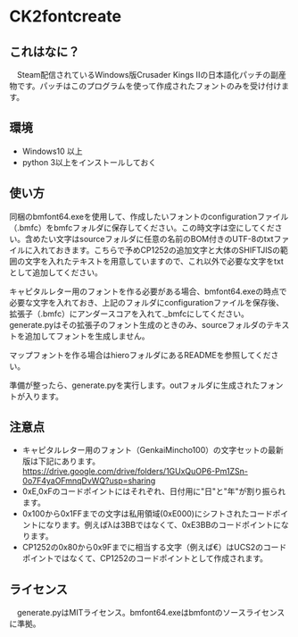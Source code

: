 # CK2fontcreate
## これはなに？
　Steam配信されているWindows版Crusader Kings IIの日本語化パッチの副産物です。パッチはこのプログラムを使って作成されたフォントのみを受け付けます。

## 環境
 - Windows10 以上
 - python 3以上をインストールしておく

## 使い方
 同梱のbmfont64.exeを使用して、作成したいフォントのconfigurationファイル（.bmfc）をbmfcフォルダに保存してください。この時文字は空にしてください。含めたい文字はsourceフォルダに任意の名前のBOM付きのUTF-8のtxtファイルに入れておきます。こちらで予めCP1252の追加文字と大体のSHIFTJISの範囲の文字を入れたテキストを用意していますので、これ以外で必要な文字をtxtとして追加してください。

キャピタルレター用のフォントを作る必要がある場合、bmfont64.exeの時点で必要な文字を入れておき、上記のフォルダにconfigurationファイルを保存後、拡張子（.bmfc）にアンダースコアを入れて._bmfcにしてください。generate.pyはその拡張子のフォント生成のときのみ、sourceフォルダのテキストを追加してフォントを生成しません。
 
 マップフォントを作る場合はhieroフォルダにあるREADMEを参照してください。

 準備が整ったら、generate.pyを実行します。outフォルダに生成されたフォントが入ります。

## 注意点
 - キャピタルレター用のフォント（GenkaiMincho100）の文字セットの最新版は下記にあります。 https://drive.google.com/drive/folders/1GUxQuOP6-Pm1ZSn-0o7F4yaOFmnqDvWQ?usp=sharing
 - 0xE,0xFのコードポイントにはそれぞれ、日付用に"日"と"年"が割り振られます。
 - 0x100から0x1FFまでの文字は私用領域(0xE000)にシフトされたコードポイントになります。例えばλは3BBではなくて、0xE3BBのコードポイントになります。
 - CP1252の0x80から0x9Fまでに相当する文字（例えば€）はUCS2のコードポイントではなくて、CP1252のコードポイントとして作成されます。

## ライセンス
　generate.pyはMITライセンス。bmfont64.exeはbmfontのソースライセンスに準拠。
